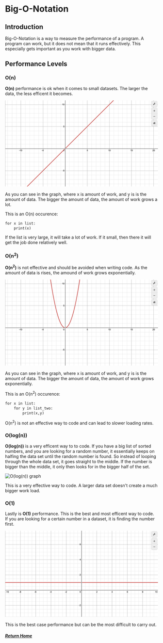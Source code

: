 # Big-O-Notation

## Introduction
Big-O-Notation is a way to measure the performance of a program. A program can work, but it does not mean that it runs effectively. This especially gets important as you work with bigger data.

## Performance Levels

### O(n)
<strong>O(n)</strong> performance is ok when it comes to small datasets. The larger the data, the less efficent it becomes.

![O(n) graph](/big_o_notation/images/O(n).png)

As you can see in the graph, where x is amount of work, and y is is the amount of data. The bigger the amount of data, the amount of work grows a lot. 

This is an O(n) occurence:
```
for x in list:
    print(x)
```
If the list is very large, it will take a lot of work. If it small, then there it will get the job done relatively well. 

### O(n<sup>2</sup>)

<strong>O(n<sup>2</sup>)</strong> is not effective and should be avoided when writing code. As the amount of data is rises, the amound of work grows exponentially. 

![O(n<sup>2</sup>) graph](/big_o_notation/images/O(n^2).png)

As you can see in the graph, where x is amount of work, and y is is the amount of data. The bigger the amount of data, the amount of work grows exponentially.

This is an O(n<sup>2</sup>) occurence:
```
for x in list:
    for y in list_two:
        print(x,y)
```

O(n<sup>2</sup>) is not an effective way to code and can lead to slower loading rates.

### O(log(n))
<strong>O(log(n))</strong> is a very efficent way to to code. If you have a big list of sorted numbers, and you are looking for a random number, it essentially keeps on halfing the data set until the random number is found. So instead of looping through the whole data set, it goes straight to the middle. If the number is bigger than the middle, it only then looks for in the bigger half of the set.

![O(log(n)) graph](/big_o_notation/images/O(log(n)).png)

This is a very effective way to code. A larger data set doesn't create a much bigger work load.


### O(1)

Lastly is <strong>O(1)</strong> performance. This is the best and most efficent way to code. If you are looking for a certain number in a dataset, it is finding the number first.

![O(1) graph](/big_o_notation/images/O(1).png)

This is the best case performance but can be the most difficult to carry out. 

##### [Return Home](/README.md)
